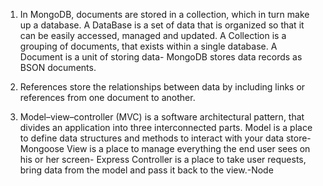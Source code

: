 
1.  In MongoDB, documents are stored in a collection, which in turn make up a database.
 A DataBase is a set of data  that is organized so that it can be easily accessed, managed and updated.
 A Collection is a grouping of documents, that exists within a single database.
 A Document is a unit of storing data- MongoDB stores data records as BSON documents. 

 
2.  References store the relationships between data by including links or references from one document to another. 

3. Model–view–controller (MVC) is a software architectural pattern, that divides an application into three interconnected parts.
Model is a place to define data structures and methods to interact with your data store- Mongoose
View is a place to manage everything the end user sees on his or her screen- Express
Controller is a place to take user requests, bring data from the model and pass it back to the view.-Node